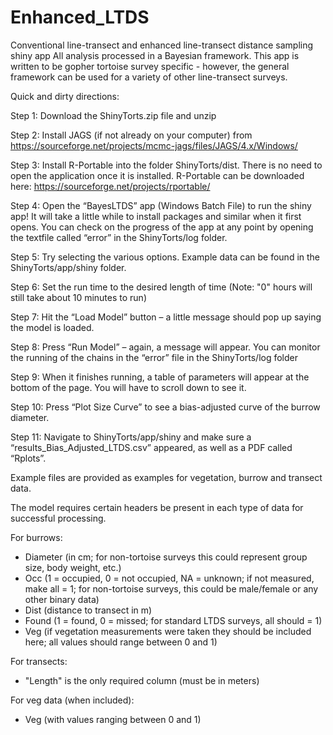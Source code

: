 # Enhanced_LTDS
Conventional line-transect and enhanced line-transect distance sampling shiny app 
All analysis processed in a Bayesian framework. 
This app is written to be gopher tortoise survey specific - however, the general framework can be used for a variety of other line-transect surveys.

Quick and dirty directions: 

Step 1: Download the ShinyTorts.zip file and unzip

Step 2: Install JAGS (if not already on your computer) from https://sourceforge.net/projects/mcmc-jags/files/JAGS/4.x/Windows/ 

Step 3: Install R-Portable into the folder ShinyTorts/dist. There is no need to open the application once it is installed. R-Portable can be downloaded here: https://sourceforge.net/projects/rportable/ 

Step 4: Open the “BayesLTDS” app (Windows Batch File) to run the shiny app! It will take a little while to install packages and similar when it first opens. You can check on the progress of the app at any point by opening the textfile called “error” in the ShinyTorts/log folder. 

Step 5: Try selecting the various options. Example data can be found in the ShinyTorts/app/shiny folder. 

Step 6: Set the run time to the desired length of time (Note: "0" hours will still take about 10 minutes to run)

Step 7: Hit the “Load Model” button – a little message should pop up saying the model is loaded.

Step 8: Press “Run Model” – again, a message will appear. You can monitor the running of the chains in the “error” file in the ShinyTorts/log folder

Step 9: When it finishes running, a table of parameters will appear at the bottom of the page. You will have to scroll down to see it. 

Step 10: Press “Plot Size Curve” to see a bias-adjusted curve of the burrow diameter.

Step 11: Navigate to ShinyTorts/app/shiny and make sure a “results_Bias_Adjusted_LTDS.csv” appeared, as well as a PDF called “Rplots”.


Example files are provided as examples for vegetation, burrow and transect data. 
 
 The model requires certain headers be present in each type of data for successful processing.
 
 For burrows:
 - Diameter (in cm; for non-tortoise surveys this could represent group size, body weight, etc.)
 - Occ (1 = occupied, 0 = not occupied, NA = unknown; if not measured, make all = 1; for non-tortoise surveys, this could be male/female or any other binary data)
 - Dist	(distance to transect in m)
 - Found (1 = found, 0 = missed; for standard LTDS surveys, all should = 1)
 - Veg (if vegetation measurements were taken they should be included here; all values should range between 0 and 1)
 
 For transects: 
  - "Length" is the only required column (must be in meters)
  
 For veg data (when included):
  - Veg (with values ranging between 0 and 1)
  
  
